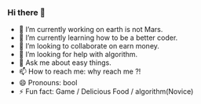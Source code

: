### Hi there 👋

<!--
**wang542413041/wang542413041** is a ✨ _special_ ✨ repository because its `README.md` (this file) appears on your GitHub profile.

- 🔭 I’m currently working on 
- 🌱 I’m currently learning how to be a better coder.
- 👯 I’m looking to collaborate on ...
- 🤔 I’m looking for help with 
- 💬 Ask me about anythings
- 📫 How to reach me: xxx@gmail.com
- 😄 Pronouns: ...
- ⚡ Fun fact: ...
-->


- 🔭 I’m currently working on earth is not Mars.
- 🌱 I’m currently learning how to be a better coder.
- 👯 I’m looking to collaborate on earn money.
- 🤔 I’m looking for help with algorithm.
- 💬 Ask me about easy things.
- 📫 How to reach me: why reach me ?!
- 😄 Pronouns: bool
- ⚡ Fun fact: Game / Delicious Food / algorithm(Novice)
